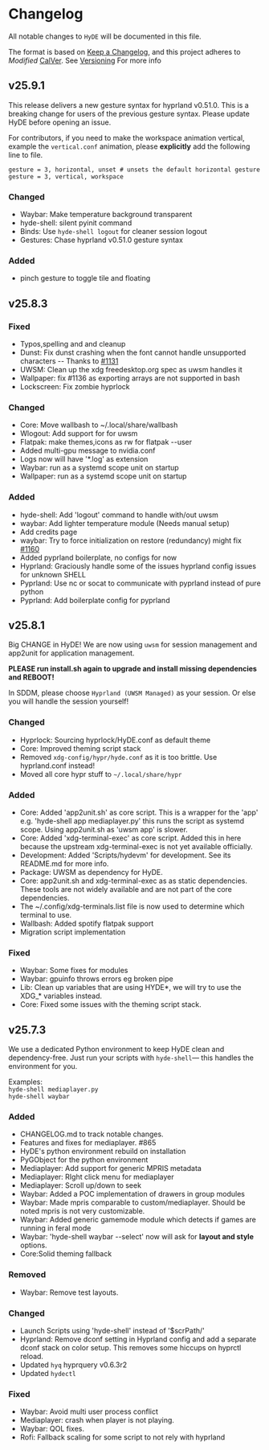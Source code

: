 # Changelog

All notable changes to `HyDE` will be documented in this file.

The format is based on [Keep a Changelog](https://keepachangelog.com/en/1.1.0/), and this project adheres to _Modified_ [CalVer](https://calver.org/). See [Versioning](https://github.com/HyDE-Project/HyDE/blob/master/RELEASE_POLICY.md#versioning-yymq) For more info

## v25.9.1

This release delivers a new gesture syntax for hyprland v0.51.0. This is a breaking change for users of the previous gesture syntax. Please update HyDE before opening an issue.

For contributors, if you need to make the workspace animation vertical, example the `vertical.conf` animation, please **explicitly** add the following line to file.


```
gesture = 3, horizontal, unset # unsets the default horizontal gesture
gesture = 3, vertical, workspace
```

### Changed

- Waybar: Make temperature background transparent
- hyde-shell: silent pyinit command
- Binds: Use `hyde-shell logout` for cleaner session logout
- Gestures: Chase hyprland v0.51.0 gesture syntax

### Added

- pinch gesture to toggle tile and floating

## v25.8.3

### Fixed

- Typos,spelling and and cleanup
- Dunst: Fix dunst crashing when the font cannot handle unsupported characters -- Thanks to [#1131](https://github.com/HyDE-Project/HyDE/issues/1131)
- UWSM: Clean up the xdg freedesktop.org spec as uwsm handles it
- Wallpaper: fix #1136 as exporting arrays are not supported in bash
- Lockscreen: Fix zombie hyprlock

### Changed

- Core: Move wallbash to ~/.local/share/wallbash
- Wlogout: Add support for for uwsm
- Flatpak: make themes,icons as rw for flatpak --user
- Added multi-gpu message to nvidia.conf
- Logs now will have '\*.log' as extension
- Waybar: run as a systemd scope unit on startup
- Wallpaper: run as a systemd scope unit on startup

### Added

- hyde-shell: Add 'logout' command to handle with/out uwsm
- waybar: Add lighter temperature module (Needs manual setup)
- Add credits page
- waybar: Try to force initialization on restore (redundancy) might fix [#1160](https://github.com/HyDE-Project/HyDE/issues/1160)
- Added pyprland boilerplate, no configs for now
- Hyprland: Graciously handle some of the issues hyprland config issues for unknown SHELL
- Pyprland: Use nc or socat to communicate with pyprland instead of pure python
- Pyprland: Add boilerplate config for pyprland

## v25.8.1

Big CHANGE in HyDE! We are now using `uwsm` for session management and app2unit for application management.

**PLEASE run install.sh again to upgrade and install missing dependencies and REBOOT!**

In SDDM, please choose `Hyprland (UWSM Managed)` as your session. Or else you will handle the session yourself!

### Changed

- Hyprlock: Sourcing hyprlock/HyDE.conf as default theme
- Core: Improved theming script stack
- Removed `xdg-config/hypr/hyde.conf` as it is too brittle. Use hyprland.conf instead!
- Moved all core hypr stuff to `~/.local/share/hypr`

### Added

- Core: Added 'app2unit.sh' as core script. This is a wrapper for the 'app' e.g. 'hyde-shell app mediaplayer.py' this runs the script as systemd scope. Using app2unit.sh as 'uwsm app' is slower.
- Core: Added 'xdg-terminal-exec' as core script. Added this in here because the upstream xdg-terminal-exec is not yet available officially.
- Development: Added 'Scripts/hydevm' for development. See its README.md for more info.
- Package: UWSM as dependency for HyDE.
- Core: app2unit.sh and xdg-terminal-exec as as static dependencies. These tools are not widely available and are not part of the core dependencies.
- The ~/.config/xdg-terminals.list file is now used to determine which terminal to use.
- Wallbash: Added spotify flatpak support
- Migration script implementation

### Fixed

- Waybar: Some fixes for modules
- Waybar: gpuinfo throws errors eg broken pipe
- Lib: Clean up variables that are using HYDE*, we will try to use the XDG\_* variables instead.
- Core: Fixed some issues with the theming script stack.

## v25.7.3

We use a dedicated Python environment to keep HyDE clean and dependency-free. Just run your scripts with `hyde-shell`— this handles the environment for you.

Examples:  
 `hyde-shell mediaplayer.py`  
 `hyde-shell waybar`

### Added

- CHANGELOG.md to track notable changes.
- Features and fixes for mediaplayer. #865
- HyDE's python environment rebuild on installation
- PyGObject for the python environment
- Mediaplayer: Add support for generic MPRIS metadata
- Mediaplayer: RIght click menu for mediaplayer
- Mediaplayer: Scroll up/down to seek
- Waybar: Added a POC implementation of drawers in group modules
- Waybar: Made mpris comparable to custom/mediaplayer. Should be noted mpris is not very customizable.
- Waybar: Added generic gamemode module which detects if games are running in feral mode
- Waybar: 'hyde-shell waybar --select' now will ask for **layout and style** options.
- Core:Solid theming fallback

### Removed

- Waybar: Remove test layouts.

### Changed

- Launch Scripts using 'hyde-shell' instead of '$scrPath/'
- Hyprland: Remove dconf setting in Hyprland config and add a separate dconf stack on color setup. This removes some hiccups on hyprctl reload.
- Updated `hyq` hyprquery v0.6.3r2
- Updated `hydectl`

### Fixed

- Waybar: Avoid multi user process conflict
- Mediaplayer: crash when player is not playing.
- Waybar: QOL fixes.
- Rofi: Fallback scaling for some script to not rely with hyprland
